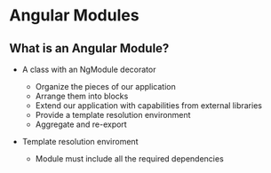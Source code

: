 # Angular Modules

## What is an Angular Module?

- A class with an NgModule decorator

  - Organize the pieces of our application
  - Arrange them into blocks
  - Extend our application with capabilities from external libraries
  - Provide a template resolution environment
  - Aggregate and re-export

- Template resolution enviroment
  - Module must include all the required dependencies
